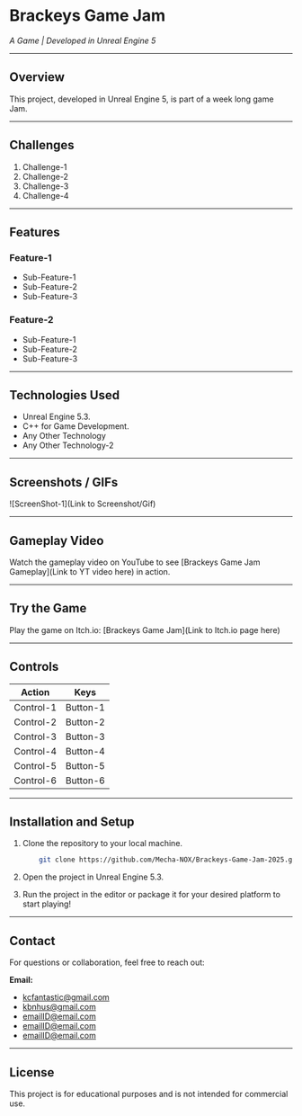 # **Brackeys Game Jam**

*A Game | Developed in Unreal Engine 5*

---

## **Overview**
This project, developed in Unreal Engine 5, is part of a week long game Jam.

---  

## **Challenges**

1. Challenge-1
2. Challenge-2
3. Challenge-3
4. Challenge-4

---

## **Features**

### **Feature-1**

- Sub-Feature-1
- Sub-Feature-2
- Sub-Feature-3

### **Feature-2**

- Sub-Feature-1
- Sub-Feature-2
- Sub-Feature-3

---

## **Technologies Used**

- Unreal Engine 5.3.
- C++ for Game Development.
- Any Other Technology
- Any Other Technology-2
  
---

## **Screenshots / GIFs**

![ScreenShot-1](Link to Screenshot/Gif)
  
---

## **Gameplay Video**

Watch the gameplay video on YouTube to see [Brackeys Game Jam Gameplay](Link to YT video here) in action.
  
---

## **Try the Game**

Play the game on Itch.io: [Brackeys Game Jam](Link to Itch.io page here)

---

## **Controls**

| Action | Keys |
| ------| ------|
|Control-1 | Button-1 |
|Control-2 | Button-2 |
|Control-3 | Button-3 |
|Control-4 | Button-4 |
|Control-5 | Button-5 |
|Control-6 | Button-6 |

---

## **Installation and Setup**

1. Clone the repository to your local machine.

    ```bash
        git clone https://github.com/Mecha-NOX/Brackeys-Game-Jam-2025.git
    ```

2. Open the project in Unreal Engine 5.3.

3. Run the project in the editor or package it for your desired platform to start playing!

---

## **Contact**

For questions or collaboration, feel free to reach out:

**Email:** 
- <kcfantastic@gmail.com>
- <kbnhus@gmail.com>
- <emailID@email.com>
- <emailID@email.com>
- <emailID@email.com>

---

## **License**

This project is for educational purposes and is not intended for commercial use.